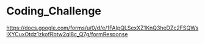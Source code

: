 # Coding_Challenge

https://docs.google.com/forms/u/0/d/e/1FAIpQLSexXZ1KnQ3heDZc2FSQWslXYCuxOtdz1zkofRbtw2ql8c_Q7g/formResponse
